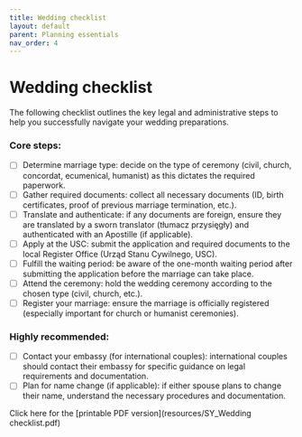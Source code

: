 ```yaml
---
title: Wedding checklist
layout: default
parent: Planning essentials
nav_order: 4
---
```

# Wedding checklist

The following checklist outlines the key legal and administrative steps to help you successfully navigate your wedding preparations.

### Core steps:
- [ ] Determine marriage type: decide on the type of ceremony (civil, church, concordat, ecumenical, humanist) as this dictates the required paperwork.
- [ ] Gather required documents: collect all necessary documents (ID, birth certificates, proof of previous marriage termination, etc.).
- [ ] Translate and authenticate: if any documents are foreign, ensure they are translated by a sworn translator (tłumacz przysięgły) and authenticated with an Apostille (if applicable).
- [ ] Apply at the USC: submit the application and required documents to the local Register Office (Urząd Stanu Cywilnego, USC).
- [ ] Fulfill the waiting period: be aware of the one-month waiting period after submitting the application before the marriage can take place.
- [ ] Attend the ceremony: hold the wedding ceremony according to the chosen type (civil, church, etc.).
- [ ] Register your marriage: ensure the marriage is officially registered (especially important for church or humanist ceremonies).

### Highly recommended:
- [ ] Contact your embassy (for international couples): international couples should contact their embassy for specific guidance on legal requirements and documentation.
- [ ] Plan for name change (if applicable): if either spouse plans to change their name, understand the necessary procedures and documentation.

Click here for the [printable PDF version](resources/SY_Wedding checklist.pdf)